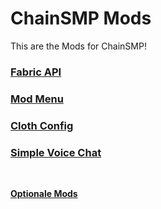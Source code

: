 # ChainSMP Mods
This are the Mods for ChainSMP!</br>

### [Fabric API](https://cdn.modrinth.com/data/P7dR8mSH/versions/0.56.3+1.19/fabric-api-0.56.3%2B1.19.jar)

### [Mod Menu](https://cdn.modrinth.com/data/mOgUt4GM/versions/4.0.0/modmenu-4.0.0.jar)

### [Cloth Config](https://cdn.modrinth.com/data/9s6osm5g/versions/7.0.73+fabric/cloth-config-7.0.73-fabric.jar)

### [Simple Voice Chat](https://cdn.modrinth.com/data/9eGKb6K1/versions/fabric-1.19-2.2.46/voicechat-fabric-1.19-2.2.46.jar)
</br>

**[Optionale Mods](./Optional.md)**
